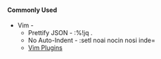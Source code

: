 #### Commonly Used

  * Vim -
    - Prettify JSON - :%!jq .
    - No Auto-Indent - :setl noai nocin nosi inde=
    - [Vim Plugins](https://realpython.com/vim-and-python-a-match-made-in-heaven/)
